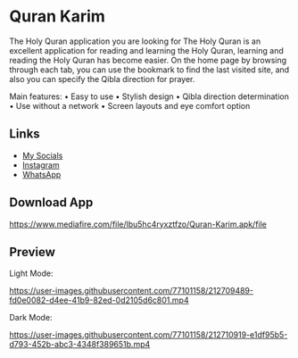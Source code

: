 # Quran Karim

The Holy Quran application you are looking for
The Holy Quran is an excellent application for reading and learning the Holy Quran, learning and reading the Holy Quran has become easier.
On the home page by browsing through each tab, you can use the bookmark to find the last visited site, and also you can specify the Qibla direction for prayer.

Main features:
•  Easy to use
•  Stylish design 
•  Qibla direction determination
•  Use without a network
•  Screen layouts and eye comfort option

## Links
* [My Socials](https://znap.link/hamdy_Dawood)
* [Instagram](https://www.instagram.com/hamdy_khalid_)
* [WhatsApp](https://wa.me/+201018482081)

## Download App
https://www.mediafire.com/file/lbu5hc4ryxztfzo/Quran-Karim.apk/file

## Preview
Light Mode:

https://user-images.githubusercontent.com/77101158/212709489-fd0e0082-d4ee-41b9-82ed-0d2105d6c801.mp4


Dark Mode:

https://user-images.githubusercontent.com/77101158/212710919-e1df95b5-d793-452b-abc3-4348f389651b.mp4

